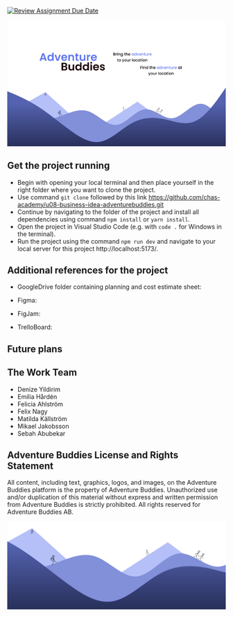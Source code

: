 [![Review Assignment Due Date](https://classroom.github.com/assets/deadline-readme-button-24ddc0f5d75046c5622901739e7c5dd533143b0c8e959d652212380cedb1ea36.svg)](https://classroom.github.com/a/_zMNInW_)

![AdventureBuddiesSplash](image-1.png)

## Get the project running

- Begin with opening your local terminal and then place yourself in the right folder where you want to clone the project.
- Use command `git clone` followed by this link https://github.com/chas-academy/u08-business-idea-adventurebuddies.git
- Continue by navigating to the folder of the project and install all dependencies using command `npm install` or `yarn install`.
- Open the project in Visual Studio Code (e.g. with `code .` for Windows in the terminal).
- Run the project using the command `npm run dev` and navigate to your local server for this project http://localhost:5173/.

## Additional references for the project

- GoogleDrive folder containing planning and cost estimate sheet:

- Figma:

- FigJam:

- TrelloBoard:

## Future plans

## The Work Team

- Denize Yildirim
- Emilia Hårdén
- Felicia Ahlström
- Felix Nagy
- Matilda Källström
- Mikael Jakobsson
- Sebah Abubekar

## Adventure Buddies License and Rights Statement

All content, including text, graphics, logos, and images, on the Adventure Buddies platform is the property of Adventure Buddies. Unauthorized use and/or duplication of this material without express and written permission from Adventure Buddies is strictly prohibited. All rights reserved for Adventure Buddies AB.

![HikersRunnersClimbers](image-2.png)
